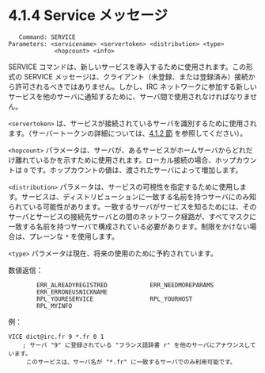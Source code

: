 # 4.1.4 Service メッセージ

```
   Command: SERVICE
Parameters: <servicename> <servertoken> <distribution> <type>
             <hopcount> <info>
```

SERVICE コマンドは、新しいサービスを導入するために使用されます。この形式の SERVICE メッセージは、クライアント（未登録、または登録済み）接続から許可されるべきではありません。しかし、IRC ネットワークに参加する新しいサービスを他のサーバに通知するために、サーバ間で使用されなければなりません。

`<servertoken>` は、サービスが接続されているサーバを識別するために使用されます。（サーバートークンの詳細については、[4.1.2 節](./server-message.md) を参照してください）。

`<hopcount>` パラメータは、サーバが、あるサービスがホームサーバからどれだけ離れているかを示すために使用されます。ローカル接続の場合、ホップカウントは `0` です。ホップカウントの値は、渡されたサーバによって増加します。

`<distribution>` パラメータは、サービスの可視性を指定するために使用します。サービスは、ディストリビューションに一致する名前を持つサーバにのみ知られている可能性があります。一致するサーバがサービスを知るためには、そのサーバとサービスの接続先サーバとの間のネットワーク経路が、すべてマスクに一致する名前を持つサーバで構成されている必要があります。制限をかけない場合は、プレーンな `*` を使用します。

`<type>` パラメータは現在、将来の使用のために予約されています。

数値返信：

```
        ERR_ALREADYREGISTRED            ERR_NEEDMOREPARAMS
        ERR_ERRONEUSNICKNAME
        RPL_YOURESERVICE                RPL_YOURHOST
        RPL_MYINFO
```

例：

```
VICE dict@irc.fr 9 *.fr 0 1
    ; サーバ "9" に登録されている "フランス語辞書 r" を他のサーバにアナウンスしています。
     このサービスは、サーバ名が "*.fr" に一致するサーバでのみ利用可能です。
```

